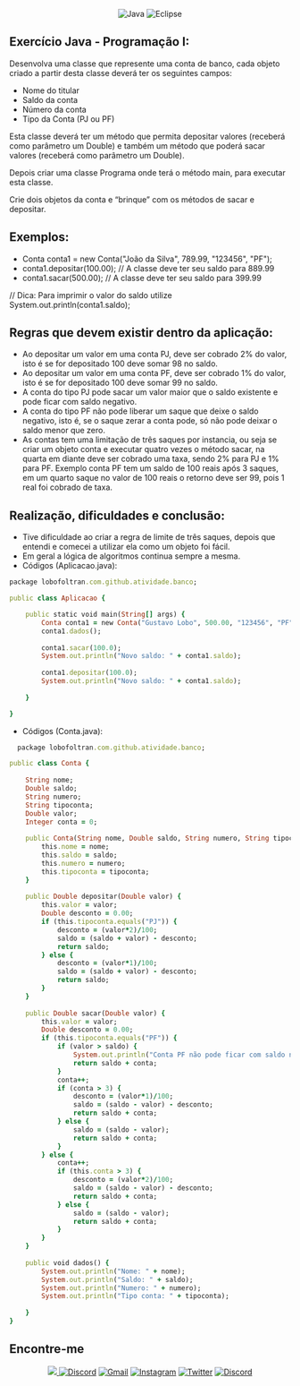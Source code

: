 <p align="center">
    <img alt="Java" src="https://img.shields.io/badge/Java-ED8B00?style=for-the-badge&logo=java&logoColor=white"/>
    <img alt="Eclipse" src="https://img.shields.io/badge/Eclipse-2C2255?style=for-the-badge&logo=eclipse&logoColor=white"/>
</p>

## Exercício Java - Programação I: 

Desenvolva uma classe que represente uma conta de banco, cada objeto criado a partir desta classe deverá ter os seguintes campos:
- Nome do titular
- Saldo da conta
- Número da conta
- Tipo da Conta (PJ ou PF)

Esta classe deverá ter um método que permita depositar valores (receberá como parâmetro um Double) e também um método que poderá sacar valores (receberá como parâmetro um Double).

Depois criar uma classe Programa onde terá o método main, para executar esta classe. 

Crie dois objetos da conta e “brinque” com os métodos de sacar e depositar.

## Exemplos: 

- Conta conta1 = new Conta("João da Silva", 789.99, "123456", "PF");
- conta1.depositar(100.00); // A classe deve ter seu saldo para 889.99
- conta1.sacar(500.00); // A classe deve ter seu saldo para 399.99

// Dica: Para imprimir o valor do saldo utilize System.out.println(conta1.saldo);

## Regras que devem existir dentro da aplicação: 

- Ao depositar um valor em uma conta PJ, deve ser cobrado 2% do valor, isto é se for depositado 100 deve somar 98 no saldo. 
- Ao depositar um valor em uma conta PF, deve ser cobrado 1% do valor, isto é se for depositado 100 deve somar 99 no saldo. 
- A conta do tipo PJ pode sacar um valor maior que o saldo existente e pode ficar com saldo negativo.
- A conta do tipo PF não pode liberar um saque que deixe o saldo negativo, isto é, se o saque zerar a conta pode, só não pode deixar o saldo menor que zero. 
- As contas tem uma limitação de três saques por instancia, ou seja se criar um objeto conta e executar quatro vezes o método sacar, na quarta em diante deve ser cobrado uma taxa, sendo 2% para PJ e 1% para PF. Exemplo conta PF tem um saldo de 100 reais após 3 saques, em um quarto saque no valor de 100 reais o retorno deve ser 99, pois 1 real foi cobrado de taxa. 

## Realização, dificuldades e conclusão:

- Tive dificuldade ao criar a regra de limite de três saques, depois que entendi e comecei a utilizar ela como um objeto foi fácil.
- Em geral a lógica de algoritmos continua sempre a mesma.
- Códigos (Aplicacao.java):

```ruby
package lobofoltran.com.github.atividade.banco;

public class Aplicacao {

	public static void main(String[] args) {
		Conta conta1 = new Conta("Gustavo Lobo", 500.00, "123456", "PF");
		conta1.dados();
		
		conta1.sacar(100.0);
		System.out.println("Novo saldo: " + conta1.saldo);
		
		conta1.depositar(100.0);
		System.out.println("Novo saldo: " + conta1.saldo);
		
	}

}
```

- Códigos (Conta.java):


```ruby
  package lobofoltran.com.github.atividade.banco;

public class Conta {
	
	String nome;
	Double saldo;
	String numero;
	String tipoconta;
	Double valor;
	Integer conta = 0;
	
	public Conta(String nome, Double saldo, String numero, String tipoconta) {
		this.nome = nome;
		this.saldo = saldo;
		this.numero = numero;
		this.tipoconta = tipoconta;
	}
	
	public Double depositar(Double valor) {
		this.valor = valor;
		Double desconto = 0.00;
		if (this.tipoconta.equals("PJ")) {
			desconto = (valor*2)/100;
			saldo = (saldo + valor) - desconto;
			return saldo;
		} else {
			desconto = (valor*1)/100;
			saldo = (saldo + valor) - desconto;
			return saldo;
		}
	}
	
	public Double sacar(Double valor) {
		this.valor = valor;
		Double desconto = 0.00;
		if (this.tipoconta.equals("PF")) {
			if (valor > saldo) {
				System.out.println("Conta PF não pode ficar com saldo negativo!");
				return saldo + conta;
			}
			conta++;
			if (conta > 3) {
				desconto = (valor*1)/100; 
				saldo = (saldo - valor) - desconto;
				return saldo + conta;
			} else {
				saldo = (saldo - valor);
				return saldo + conta;
			}
		} else {
			conta++;
			if (this.conta > 3) {
				desconto = (valor*2)/100; 
				saldo = (saldo - valor) - desconto;
				return saldo + conta;
			} else {
				saldo = (saldo - valor);
				return saldo + conta;
			}
		}
	}
	
	public void dados() {
		System.out.println("Nome: " + nome);
		System.out.println("Saldo: " + saldo);
		System.out.println("Numero: " + numero);
		System.out.println("Tipo conta: " + tipoconta);
		
	}
}
```

## **Encontre-me**
<p align="center">
  <a href= "https://www.linkedin.com/in/gustavo-lobo" target="_blank"><img src="https://img.shields.io/badge/LinkedIn-0077B5?style=for-the-badge&logo=linkedin&logoColor=white"</a>
  <a href= "https://api.whatsapp.com/send?phone=5541996337010&text=Hi" target="_blank"><img alt="Discord" src="https://img.shields.io/badge/WhatsApp-25D366?style=for-the-badge&logo=whatsapp&logoColor=white"/></a>
  <a href= "mailto:gustavoqe.75@gmail.com" target="_blank"><img alt="Gmail" src="https://img.shields.io/badge/Gmail-D14836?style=for-the-badge&logo=gmail&logoColor=white"/></a>
  <a href= "https://www.instagram.com/lobo.foltran" target="_blank"><img alt="Instagram"  src="https://img.shields.io/badge/Instagram-E4405F?style=for-the-badge&logo=instagram&logoColor=white"/></a>
  <a href= "https://www.twitter.com/vodkaevolution" target="_blank"><img alt="Twitter"  src="https://img.shields.io/badge/Twitter-1DA1F2?style=for-the-badge&logo=twitter&logoColor=white"/></a>
  <a href= "https://www.discord.com/vodkaevolution#0121" target="_blank"><img alt="Discord" src="https://img.shields.io/badge/Discord-5865F2?style=for-the-badge&logo=discord&logoColor=white"/></a>
</p>

